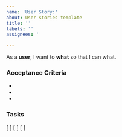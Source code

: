 ```yaml
---
name: 'User Story:'
about: User stories template
title: ''
labels: ''
assignees: ''

---
```


As a **user**, I want to **what** so that I can what.

### Acceptance Criteria

-
-
-

### Tasks

[ ]
[ ]
[ ]
